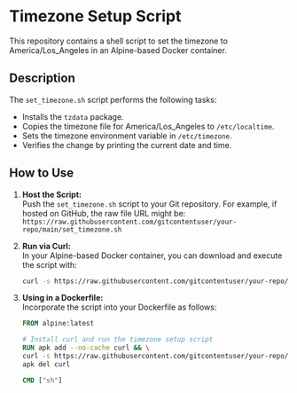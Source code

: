 # Timezone Setup Script

This repository contains a shell script to set the timezone to America/Los_Angeles in an Alpine-based Docker container.

## Description

The `set_timezone.sh` script performs the following tasks:
- Installs the `tzdata` package.
- Copies the timezone file for America/Los_Angeles to `/etc/localtime`.
- Sets the timezone environment variable in `/etc/timezone`.
- Verifies the change by printing the current date and time.

## How to Use

1. **Host the Script:**  
   Push the `set_timezone.sh` script to your Git repository. For example, if hosted on GitHub, the raw file URL might be:  
   `https://raw.githubusercontent.com/gitcontentuser/your-repo/main/set_timezone.sh`

2. **Run via Curl:**  
   In your Alpine-based Docker container, you can download and execute the script with:
   ```sh
   curl -s https://raw.githubusercontent.com/gitcontentuser/your-repo/main/set_timezone.sh | sh
    ```
3. **Using in a Dockerfile:**  
   Incorporate the script into your Dockerfile as follows:
    ```dockerfile
    FROM alpine:latest
   
    # Install curl and run the timezone setup script
    RUN apk add --no-cache curl && \
    curl -s https://raw.githubusercontent.com/gitcontentuser/your-repo/main/set_timezone.sh | sh && \
    apk del curl
    
    CMD ["sh"]
    ```

